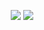 <p align="center">
    <img src="https://file.garden/Z1OpYh3OMHUM4tMG/Screenshot%202025-07-01%20120152.png">
    <img src="https://file.garden/Z1OpYh3OMHUM4tMG/Screenshot%202025-07-01%20120218.png">
</p>
